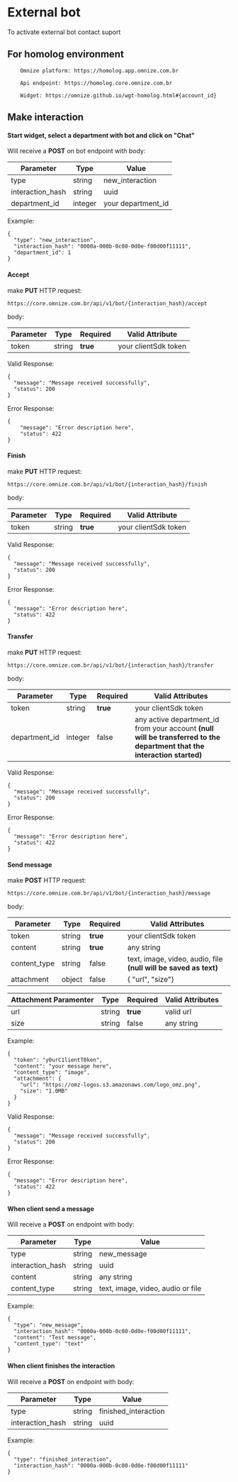 # External bot
To activate external bot contact suport

## For homolog environment
```
    Omnize platform: https://homolog.app.omnize.com.br

    Api endpoint: https://homolog.core.omnize.com.br

    Widget: https://omnize.github.io/wgt-homolog.html#{account_id}
```

## Make interaction
#### Start widget, select a department with bot and click on "Chat"
Will receive a **POST** on bot endpoint with body:

Parameter | Type | Value |
------------ | ------------- | ------------- |
type | string | new_interaction |
interaction_hash | string | uuid |
department_id | integer | your department_id |

Example:
```
{
  "type": "new_interaction",
  "interaction_hash": "0000a-000b-0c00-0d0e-f00d00f11111",
  "department_id": 1
}
```

#### Accept
make **PUT** HTTP request:
```
https://core.omnize.com.br/api/v1/bot/{interaction_hash}/accept
```
body:

Parameter | Type | Required | Valid Attribute |
------------ | ------------- | ------------- | ------------- |
token | string | **true** | your clientSdk token |

Valid Response:
```
{
  "message": "Message received successfully",
  "status": 200
}
```
Error Response:
```
{
    "message": "Error description here",
    "status": 422
}
```

#### Finish
make **PUT** HTTP request:
```
https://core.omnize.com.br/api/v1/bot/{interaction_hash}/finish
```
body:

Parameter | Type | Required | Valid Attribute |
------------ | ------------- | ------------- | ------------- |
token | string | **true** | your clientSdk token |

Valid Response:
```
{
  "message": "Message received successfully",
  "status": 200
}
```
Error Response:
```
{
  "message": "Error description here",
  "status": 422
}

```
#### Transfer
make **PUT** HTTP request:
```
https://core.omnize.com.br/api/v1/bot/{interaction_hash}/transfer
```
body:

Parameter | Type | Required | Valid Attributes |
------------ | ------------- | ------------- | ------------- |
token | string | **true** | your clientSdk token |
department_id | integer | false | any active department_id from your account **(null will be transferred to the department that the interaction started)** |

Valid Response:
```
{
  "message": "Message received successfully",
  "status": 200
}
````
Error Response:
```
{
  "message": "Error description here",
  "status": 422
}
```

#### Send message
make **POST** HTTP request:
```
https://core.omnize.com.br/api/v1/bot/{interaction_hash}/message
```
body:

Parameter | Type | Required | Valid Attributes |
------------ | ------------- | ------------- | ------------- |
token | string | **true** | your clientSdk token |
content | string | **true** | any string |
content_type | string | false | text, image, video, audio, file **(null will be saved as text)** |
attachment | object | false | { "url", "size"} |


Attachment Paramenter | Type | Required | Valid Attributes |
------------ | ------------- | ------------- | ------------- |
url | string | **true** | valid url |
size | string | false | any string |

Example:
```
{
  "token": "y0urC1lientT0ken",
  "content": "your message here",
  "content_type": "image",
  "attachment": {
    "url": "https://omz-logos.s3.amazonaws.com/logo_omz.png",
    "size": "1.0MB"
  }
}
```

Valid Response:
```
{
  "message": "Message received successfully",
  "status": 200
}
```
Error Response:
```
{
  "message": "Error description here",
  "status": 422
}
```

#### When client send a message
Will receive a **POST** on endpoint with body:

Parameter | Type | Value |
------------ | ------------- | ------------- |
type | string | new_message |
interaction_hash | string | uuid |
content | string | any string |
content_type | string | text, image, video, audio or file |

Example:
```
{
  "type": "new_message",
  "interaction_hash": "0000a-000b-0c00-0d0e-f00d00f11111",
  "content": "Test message",
  "content_type": "text"
}
```

#### When client finishes the interaction
Will receive a **POST** on endpoint with body:

Parameter | Type | Value |
------------ | ------------- | ------------- |
type | string | finished_interaction |
interaction_hash | string | uuid |

Example:
```
{
  "type": "finished_interaction",
  "interaction_hash": "0000a-000b-0c00-0d0e-f00d00f11111"
}
```